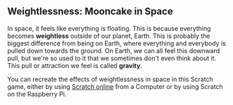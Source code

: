 ## Weightlessness: Mooncake in Space

In space, it feels like everything is floating. This is because everything becomes **weightless** outside of our planet, Earth. This is probably the biggest difference from being on Earth, where everything and everybody is pulled down towards the ground. On Earth, we can all feel this downward pull, but we're so used to it that we sometimes don't even think about it. This pull or attraction we feel is called **gravity**.

You can recreate the effects of weightlessness in space in this Scratch game, either by using [Scratch online](https://scratch.mit.edu/) from a Computer or by using Scratch on the Raspberry Pi.

